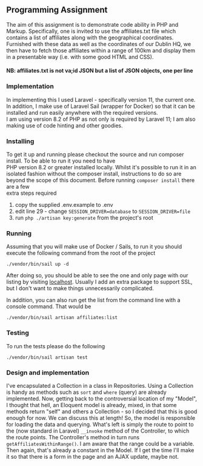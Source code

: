 ## Programming Assignment

The aim of this assignment is to demonstrate code ability in PHP and Markup. Specifically, one is invited to use the affiliates.txt file which contains a list of affiliates along with the geographical coordinates. Furnished with these data as well as the coordinates of our Dublin HQ, we then have to fetch those affiliates within a range of 100km and display them in a presentable way (i.e. with some good HTML and CSS).

#### NB: affiliates.txt is not va;id JSON but a list of JSON objects, one per line

### Implementation

In implementing this I used Laravel - specifically version 11, the current one. In addition, I make use of Laravel Sail (wrapper for Docker) so that it can be installed and run easily anywhere with the required versions.  
I am using version 8.2 of PHP as not only is required by Laravel 11; I am also making use of code hinting and other  goodies.

### Installing

To get it up and running please checkout the source and run composer install. To be able to run it you need to have  
PHP version 8.2 or greater installed locally. Whilst it's possible to run it in an isolated fashion without the composer 
install, instructions to do so are beyond the scope of this document. Before running `composer install` there are a few  
extra steps required

1. copy the supplied .env.example to .env
2. edit line 29 - change `SESSION_DRIVER=database` to `SESSION_DRIVER=file`
3. run `php ./artisan key:generate` from the project's root

### Running

Assuming that you will make use of Docker / Sails, to run it you should execute the following command from the root of  the project

`./vendor/bin/sail up -d`

After doing so, you should be able to see the one and only page with our listing by visiting [localhost](http://localhost). 
Usually I add an extra package to support SSL, but I don't want to make things unnecessarily complicated.

In addition, you can also run get the list from the command line with a console command. That would be

`./vendor/bin/sail artisan affiliates:list`
 

### Testing

To run the tests please do the following

`./vendor/bin/sail artisan test`

### Design and implementation

I've encapsulated a Collection in a class in Repositories. Using a Collection is handy as methods such as `sort` and `where` (query) are already implemented. 
Now, getting back to the controversial location of my "Model", I thought that hell, an Eloquent model is already, 
mixed, in that some methods return "self" and others a Collection - so I decided that this is good enough for now. 
We can discuss this at length! So, the model is responsible for loading the data and querying. 
What's left is simply the route to point to the (now standard in Laravel) `__invoke` method of the Controller, to which the route points. 
The Controller's method in turn runs `getAffiliatesWithinRange()`. I am aware that the range could be a variable. 
Then again, that's already a constant in the Model. If I get the time I'll  make it so  that there is a form in the page and an AJAX update, maybe not. 
